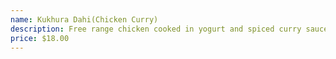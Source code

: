 ```yaml
---
name: Kukhura Dahi(Chicken Curry)
description: Free range chicken cooked in yogurt and spiced curry sauce.
price: $18.00
---
```

